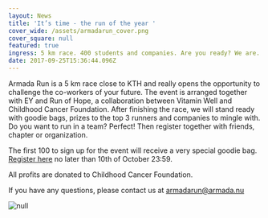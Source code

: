 ```yaml
---
layout: News
title: 'It’s time - the run of the year '
cover_wide: /assets/armadarun_cover.png
cover_square: null
featured: true
ingress: 5 km race. 400 students and companies. Are you ready? We are.
date: 2017-09-25T15:36:44.096Z
---
```

Armada Run is a 5 km race close to KTH and really opens the opportunity to challenge the co-workers of your future. The event is arranged together with EY and Run of Hope, a collaboration between Vitamin Well and Childhood Cancer Foundation. After finishing the race, we will stand ready with goodie bags, prizes to the top 3 runners and companies to mingle with. Do you want to run in a team? Perfect! Then register together with friends, chapter or organization.

The first 100 to sign up for the event will receive a very special goodie bag. [Register here](https://ais.armada.nu/fairs/2017/events/20/signup) no later than 10th of October 23:59.

All profits are donated to Childhood Cancer Foundation.

If you have any questions, please contact us at armadarun@armada.nu

![null](/assets/spons.png)



